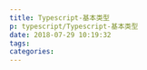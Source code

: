 ```yaml
---
title: Typescript-基本类型
p: typescript/Typescript-基本类型
date: 2018-07-29 10:19:32
tags:
categories:
---
```

